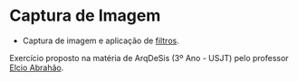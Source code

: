 # Captura de Imagem
- Captura de imagem e aplicação de [filtros](https://android-arsenal.com/details/1/3802).

Exercício proposto na matéria de ArqDeSis (3º Ano - USJT) pelo professor [Elcio Abrahão](https://github.com/elcioabrahao).

